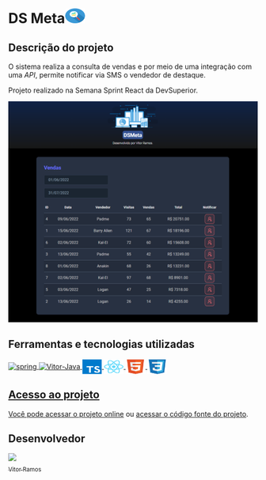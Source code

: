 <h1>DS Meta<img align="justify" alt="spring" height="30" width="40" src="https://raw.githubusercontent.com/vitorraamos/dsmeta/2701c1d59a08d14532a8c055bdc7ea828ce4a04a/frontend/src/assets/img/favicon.svg"></h1>

## Descrição do projeto 

<p align="justify">

O sistema realiza a consulta de vendas e por meio de uma integração com uma <i>API</i>, permite notificar via SMS o vendedor de destaque.

Projeto realizado na Semana Sprint React da DevSuperior.

![Descrição do projeto Ds Meta, onde é possível realizar a consulta de vendas e notificar via SMS o vendedor de destaque.](https://raw.githubusercontent.com/vitorraamos/dsmeta/main/frontend/src/assets/img/dsmeta.png)
</p>

## Ferramentas e tecnologias utilizadas

<div style="display: inline_block">
  <a href="https://spring.io/" target="_blank"><img align="center" alt="spring" height="30" width="40" src="https://cdn.jsdelivr.net/gh/devicons/devicon/icons/spring/spring-original.svg">
  <a href="https://www.java.com" target="_blank"> <img align="center" alt="Vitor-Java" height="30" width="40"    src="https://cdn.jsdelivr.net/gh/devicons/devicon/icons/java/java-original.svg">
  <a href="https://www.typescriptlang.org/" target="_blank"> <img align="center" alt="Vitor-Ts" height="30" width="40" src="https://raw.githubusercontent.com/devicons/devicon/master/icons/typescript/typescript-plain.svg">
  <a href="https://reactjs.org/" target="_blank"> <img align="center" alt="Vitor-React" height="30" width="40" src="https://raw.githubusercontent.com/devicons/devicon/master/icons/react/react-original.svg">
  <a href="https://developer.mozilla.org/pt-BR/docs/Web/HTML" target="_blank"> <img align="center" alt="Vitor-HTML" height="30" width="40" src="https://raw.githubusercontent.com/devicons/devicon/master/icons/html5/html5-original.svg">
  <a href="https://developer.mozilla.org/pt-BR/docs/Web/CSS" target="_blank"> <img align="center" alt="Vitor-CSS" height="30" width="40" src="https://raw.githubusercontent.com/devicons/devicon/master/icons/css3/css3-original.svg">
  
</div>

## Acesso ao projeto

Você pode [acessar o projeto online](https://dsmetaconsult.netlify.app/) ou [acessar o código fonte do projeto](https://github.com/vitorraamos/dsmeta).

## Desenvolvedor

[<img src="https://avatars.githubusercontent.com/u/6931909?v=4" width=115><br><sub>Vitor Ramos</sub>](https://github.com/vitorraamos)
